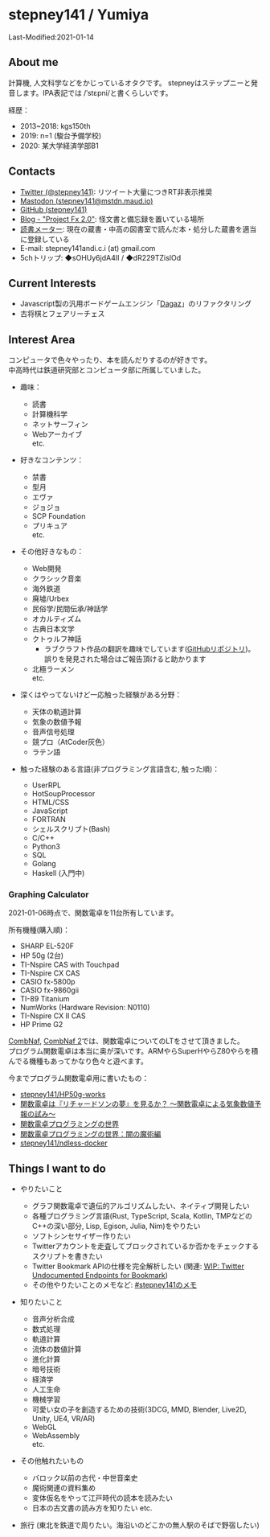 # stepney141 / Yumiya

Last-Modified:2021-01-14

## About me

計算機, 人文科学などをかじっているオタクです。
stepneyはステップニーと発音します。IPA表記では /ˈstɛpni/と書くらしいです。

経歴：

- 2013~2018: kgs150th
- 2019: n=1 (駿台予備学校)
- 2020: 某大学経済学部B1

## Contacts

- [Twitter (@stepney141)](https://twitter.com/stepney141): リツイート大量につきRT非表示推奨
- [Mastodon (stepney141@mstdn.maud.io)](https://mstdn.maud.io/@stepney141)
- [GitHub (stepney141)](https://github.com/stepney141)
- [Blog - "Project Fx 2.0"](https://stepney141.hatenablog.com/): 怪文書と備忘録を置いている場所
- [読書メーター](https://bookmeter.com/users/1003258): 現在の蔵書・中高の図書室で読んだ本・処分した蔵書を適当に登録している
- E-mail: stepney141andi.c.i (at) gmail.com
- 5chトリップ: ◆sOHUy6jdA4II / ◆dR229TZisIOd
<!-- - [Amazon欲しいものリスト](https://www.amazon.jp/hz/wishlist/ls/9DMJ9MP1LX82?ref_=wl_share:embed:cite)：5000兆円欲しい -->

## Current Interests

- Javascript製の汎用ボードゲームエンジン「[Dagaz](https://github.com/GlukKazan/Dagaz)」のリファクタリング
- 古将棋とフェアリーチェス

## Interest Area

コンピュータで色々やったり、本を読んだりするのが好きです。  
中高時代は鉄道研究部とコンピュータ部に所属していました。

- 趣味：
  - 読書
  - 計算機科学
  - ネットサーフィン
  - Webアーカイブ  
  etc.

- 好きなコンテンツ：
  - 禁書
  - 型月
  - エヴァ
  - ジョジョ
  - SCP Foundation
  - プリキュア    
  etc.

- その他好きなもの：
  - Web開発
  - クラシック音楽
  - 海外鉄道
  - 廃墟/Urbex
  - 民俗学/民間伝承/神話学
  - オカルティズム
  - 古典日本文学
  - クトゥルフ神話
    - ラブクラフト作品の翻訳を趣味でしています([GitHubリポジトリ](https://github.com/stepney141/translation-works))。誤りを発見された場合はご報告頂けると助かります
  - 北極ラーメン  
  etc.

- 深くはやってないけど一応触った経験がある分野：
  - 天体の軌道計算
  - 気象の数値予報
  - 音声信号処理
  - 競プロ（AtCoder灰色）
  - ラテン語

- 触った経験のある言語(非プログラミング言語含む, 触った順)：
  - UserRPL
  - HotSoupProcessor
  - HTML/CSS
  - JavaScript
  - FORTRAN
  - シェルスクリプト(Bash)
  - C/C++
  - Python3
  - SQL
  - Golang
  - Haskell (入門中)

### Graphing Calculator

2021-01-06時点で、関数電卓を11台所有しています。  

所有機種(購入順)：

- SHARP EL-520F
- HP 50g (2台)
- TI-Nspire CAS with Touchpad
- TI-Nspire CX CAS
- CASIO fx-5800p
- CASIO fx-9860gii
- TI-89 Titanium
- NumWorks (Hardware Revision: N0110)
- TI-Nspire CX II CAS
- HP Prime G2

[CombNaf](https://atnd.org/events/87946), [CombNaf 2](https://combnaf.connpass.com/event/64638/)では、関数電卓についてのLTをさせて頂きました。  
プログラム関数電卓は本当に奥が深いです。ARMやらSuperHやらZ80やらを積んでる機種もあってかなり色々と遊べます。  

今までプログラム関数電卓用に書いたもの：

- [stepney141/HP50g-works](https://github.com/stepney141/HP50g-works)
- [関数電卓は『リチャードソンの夢』を見るか？ 〜関数電卓による気象数値予報の試み〜](https://stepney141.hatenablog.com/entry/2020/05/27/071742)
- [関数電卓プログラミングの世界](https://stepney141.hatenablog.com/entry/2020/12/01/235856)
- [関数電卓プログラミングの世界：闇の魔術編](https://stepney141.hatenablog.com/entry/2020/12/24/235437)
- [stepney141/ndless-docker](https://github.com/stepney141/ndless-docker)

## Things I want to do

- やりたいこと
  - グラフ関数電卓で遺伝的アルゴリズムしたい、ネイティブ開発したい
  - 各種プログラミング言語(Rust, TypeScript, Scala, Kotlin, TMPなどのC++の深い部分, Lisp, Egison, Julia, Nim)をやりたい
  - ソフトシンセサイザー作りたい
  - Twitterアカウントを走査してブロックされているか否かをチェックするスクリプトを書きたい
  - Twitter Bookmark APIの仕様を完全解析したい (関連: [WIP: Twitter Undocumented Endpoints for Bookmark](https://gist.github.com/stepney141/c161a83f02c42e161c905249733b9225))  
  - その他やりたいことのメモなど: [#stepney141のメモ](https://twilog.org/stepney141/search?word=%23stepney141%E3%81%AE%E3%83%A1%E3%83%A2&ao=a)

- 知りたいこと
  - 音声分析合成
  - 数式処理
  - 軌道計算
  - 流体の数値計算
  - 進化計算
  - 暗号技術
  - 経済学
  - 人工生命
  - 機械学習
  - 可愛い女の子を創造するための技術(3DCG, MMD, Blender, Live2D, Unity, UE4, VR/AR)
  - WebGL
  - WebAssembly  
  etc.

- その他触れたいもの
  - バロック以前の古代・中世音楽史
  - 魔術関連の資料集め
  - 変体仮名をやって江戸時代の読本を読みたい
  - 日本の古文書の読み方を知りたい
  etc.

- 旅行 (東北を鉄道で周りたい。海沿いのどこかの無人駅のそばで野宿したい)
